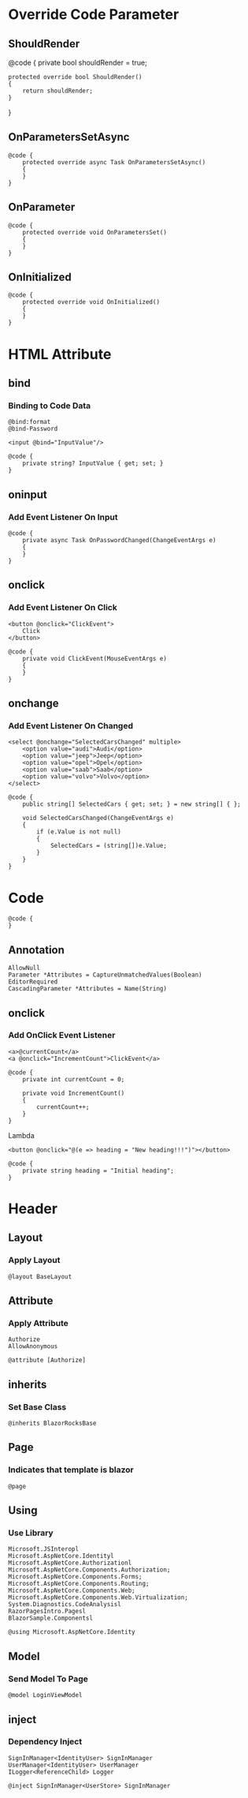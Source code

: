 # Override Code Parameter

## ShouldRender

@code {
    private bool shouldRender = true;
    
    protected override bool ShouldRender()
    {
        return shouldRender;
    }
}


## OnParametersSetAsync

```
@code {
    protected override async Task OnParametersSetAsync()
    {
    }
}
```

## OnParameter

```
@code {
    protected override void OnParametersSet()
    {
    }
}
```

## OnInitialized

```
@code {
    protected override void OnInitialized()
    {
    }
}
```




# HTML Attribute

## bind

### Binding to Code Data

```
@bind:format
@bind-Password
```

```
<input @bind="InputValue"/>

@code {
    private string? InputValue { get; set; }
}
```

## oninput

### Add Event Listener On Input

```
@code {
    private async Task OnPasswordChanged(ChangeEventArgs e)
    {
    }
}
```

## onclick

### Add Event Listener On Click

```
<button @onclick="ClickEvent">
    Click
</button>

@code {
    private void ClickEvent(MouseEventArgs e)
    {
    }
}
```

## onchange

### Add Event Listener On Changed

```
<select @onchange="SelectedCarsChanged" multiple>
    <option value="audi">Audi</option>
    <option value="jeep">Jeep</option>
    <option value="opel">Opel</option>
    <option value="saab">Saab</option>
    <option value="volvo">Volvo</option>
</select>

@code {
    public string[] SelectedCars { get; set; } = new string[] { };

    void SelectedCarsChanged(ChangeEventArgs e)
    {
        if (e.Value is not null)
        {
            SelectedCars = (string[])e.Value;
        }
    }
}
```






# Code

```
@code {
}
```

## Annotation

```
AllowNull
Parameter *Attributes = CaptureUnmatchedValues(Boolean)
EditorRequired
CascadingParameter *Attributes = Name(String)
```

## onclick

### Add OnClick Event Listener

```
<a>@currentCount</a>
<a @onclick="IncrementCount">ClickEvent</a>

@code {
    private int currentCount = 0;

    private void IncrementCount()
    {
        currentCount++;
    }
}
```

Lambda

```
<button @onclick="@(e => heading = "New heading!!!")"></button>

@code {
    private string heading = "Initial heading";
}
```


# Header

## Layout

### Apply Layout

```
@layout BaseLayout
```

## Attribute

### Apply Attribute

```
Authorize
AllowAnonymous
```


```
@attribute [Authorize]
```

## inherits

### Set Base Class

```
@inherits BlazorRocksBase
```

## Page

### Indicates that template is blazor

```
@page
```

## Using

### Use Library

```
Microsoft.JSInteropl
Microsoft.AspNetCore.Identityl
Microsoft.AspNetCore.Authorizationl
Microsoft.AspNetCore.Components.Authorization;
Microsoft.AspNetCore.Components.Forms;
Microsoft.AspNetCore.Components.Routing;
Microsoft.AspNetCore.Components.Web;
Microsoft.AspNetCore.Components.Web.Virtualization;
System.Diagnostics.CodeAnalysisl
RazorPagesIntro.Pagesl
BlazorSample.Componentsl
```

```
@using Microsoft.AspNetCore.Identity
```

## Model

### Send Model To Page

```
@model LoginViewModel
```

## inject

### Dependency Inject

```
SignInManager<IdentityUser> SignInManager
UserManager<IdentityUser> UserManager
ILogger<ReferenceChild> Logger
```

```
@inject SignInManager<UserStore> SignInManager
```
